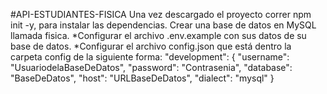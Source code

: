 #API-ESTUDIANTES-FISICA
Una vez descargado el proyecto correr npm init -y, para instalar las dependencias.
Crear una base de datos en MySQL llamada fisica.
    *Configurar el archivo .env.example con sus datos de su base de datos.
    *Configurar el archivo config.json que está dentro la carpeta config de la siguiente forma:
    "development": {
    "username": "UsuariodelaBaseDeDatos",
    "password": "Contrasenia",
    "database": "BaseDeDatos",
    "host": "URLBaseDeDatos",
    "dialect": "mysql"
  }
